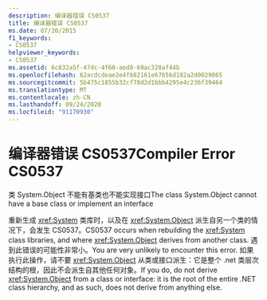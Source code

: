 ```yaml
---
description: 编译器错误 CS0537
title: 编译器错误 CS0537
ms.date: 07/20/2015
f1_keywords:
- CS0537
helpviewer_keywords:
- CS0537
ms.assetid: 6c832a5f-47dc-4f60-aed8-69ac328af44b
ms.openlocfilehash: 62acdcdeae2e4f682161e67656d182a2d0029865
ms.sourcegitcommit: 5b475c1855b32cf78d2d1bbb4295e4c236f39464
ms.translationtype: MT
ms.contentlocale: zh-CN
ms.lasthandoff: 09/24/2020
ms.locfileid: "91170930"
---
```

# <a name="compiler-error-cs0537"></a><span data-ttu-id="d3373-103">编译器错误 CS0537</span><span class="sxs-lookup"><span data-stu-id="d3373-103">Compiler Error CS0537</span></span>

<span data-ttu-id="d3373-104">类 System.Object 不能有基类也不能实现接口</span><span class="sxs-lookup"><span data-stu-id="d3373-104">The class System.Object cannot have a base class or implement an interface</span></span>  
  
 <span data-ttu-id="d3373-105">重新生成 <xref:System> 类库时，以及在 <xref:System.Object> 派生自另一个类的情况下，会发生 CS0537。</span><span class="sxs-lookup"><span data-stu-id="d3373-105">CS0537 occurs when rebuilding the <xref:System> class libraries, and where <xref:System.Object> derives from another class.</span></span> <span data-ttu-id="d3373-106">遇到此错误的可能性非常小。</span><span class="sxs-lookup"><span data-stu-id="d3373-106">You are very unlikely to encounter this error.</span></span> <span data-ttu-id="d3373-107">如果执行此操作，请不要 <xref:System.Object> 从类或接口派生：它是整个 .net 类层次结构的根，因此不会派生自其他任何对象。</span><span class="sxs-lookup"><span data-stu-id="d3373-107">If you do, do not derive <xref:System.Object> from a class or interface: it is the root of the entire .NET class hierarchy, and as such, does not derive from anything else.</span></span>
